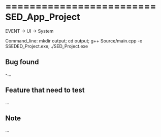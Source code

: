 =========================
SED_App_Project
=========================

EVENT -> UI -> System

Command_line:
mkdir output; cd output; g++  Source/main.cpp -o SSEDED_Project.exe; ./SED_Project.exe

Bug found
-

-...

Feature that need to test
-

...

Note
-

...
